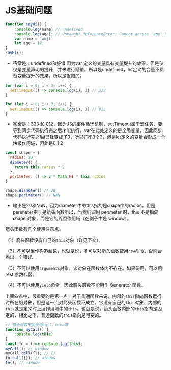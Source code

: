 # JS基础问题

```javascript
function sayHi() {
    console.log(name) // undefined
    console.log(age); // Uncaught ReferenceError: Cannot access 'age' before initialization
    var name = 'wujf'
    let age = 12;
}
sayHi();
```

- 答案是：undefined和报错 因为var 定义的变量具有变量提升的效果，但是仅仅是变量声明的提升，并未进行赋值，所以是undefined，let定义的变量不具备变量提升的效果，所以是报错的。

```javascript
for (var i = 0; i < 3; i++) {
  setTimeout(() => console.log(i), 1) // 333 
}

for (let i = 0; i < 3; i++) {
  setTimeout(() => console.log(i), 1) // 012
}
```

- 答案是：333 和 012，因为JS的事件循环机制，setTimeout属于宏任务，要等到同步代码执行完之后才能执行，var在此处定义的是全局变量，因此同步代码执行完之后i已经变成了3，所以打印3个3，但是let定义的变量会形成一个块级作用域，因此是0 1 2

```javascript
const shape = {
  radius: 10,
  diameter() {
    return this.radius * 2
  },
  perimeter: () => 2 * Math.PI * this.radius
}

shape.diameter() // 20
shape.perimeter() // NAN
```

- 输出是20和NaN，因为diameter中的this指的是shape中的radius，但是perimeter由于是箭头函数所以，当我们调用 perimeter 时，this 不是指向 shape 对象，而是它的周围作用域（在例子中是 window）。

箭头函数有几个使用注意点。

（1）箭头函数没有自己的`this`对象（详见下文）。

（2）不可以当作构造函数，也就是说，不可以对箭头函数使用`new`命令，否则会抛出一个错误。

（3）不可以使用`arguments`对象，该对象在函数体内不存在。如果要用，可以用 rest 参数代替。

（4）不可以使用`yield`命令，因此箭头函数不能用作 Generator 函数。

上面四点中，最重要的是第一点。对于普通函数来说，内部的`this`指向函数运行时所在的对象，但是这一点对箭头函数不成立。它没有自己的`this`对象，内部的`this`就是定义时上层作用域中的`this`。也就是说，箭头函数内部的`this`指向是固定的，相比之下，普通函数的`this`指向是可变的。

```javascript
// 箭头函数不能使用call，bind等
function myCall() {
    console.log(this)
}
const fn = ()=> console.log(this);
myCall(); // window
myCall.call({}); // {}
fn.call({}); // window
fn(); // window
```


